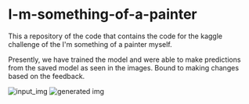 # I-m-something-of-a-painter
This a repository of the code that contains the code for the kaggle challenge of the I'm something of a painter myself.

Presently, we have trained the model and were able to make predictions from the saved model as seen in the images.
Bound to making changes based on the feedback.

![input_img](https://github.com/user-attachments/assets/56d11b78-5356-4086-8c65-f12699ce4914)
![generated img](https://github.com/user-attachments/assets/aa2e0aa3-a7b3-468e-abda-13f653b1a98c)
